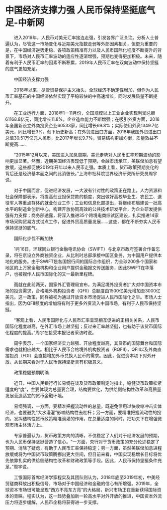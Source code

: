 # 中国经济支撑力强 人民币保持坚挺底气足-中新网

　　进入2019年，人民币对美元汇率接连走强，引发各界广泛关注。分析人士普遍认为，尽管这一市场变化与近期美元指数走弱等外部因素相关，但更为重要的是，在中国经济逆势走稳、各项政策精准有力以及人民币国际化程度不断提升的背景下，市场对人民币汇率波动的适应性逐渐增强，预期也变得更加积极。未来，随着有利于人民币汇率的因素不断积累，2019年人民币汇率在双向波动中保持坚挺的底气更加充足。

　　中国经济支撑力强

　　2018年以来，尽管贸易保护主义抬头、全球经济不确定性增加，但作为人民币汇率基石的中国经济依然实现了平稳较快的中高速增长，同时发展质量不断提升。

　　在工业运行方面，2018年1—11月份，全国规模以上工业企业实现利润总额61168.8亿元，同比增长11.8%，企业造血能力不断增强；在吸引外资方面，2018年全国新设立外商投资企业60533家，同比增长69.8%；实际使用外资1349.7亿美元，同比增长3%，创下历史新高；在外贸进出口方面，2018年我国外贸进出口总值30.51万亿元人民币，比2017年增长9.7%，贸易结构更加均衡，质量效益不断提高……

　　“2015年12月以来，美国进入加息周期，美元走势对人民币汇率短期波动的影响更加显著。然而，近期美国经济表现低于预期，金融市场承压，美联储加息有望放缓，这些都促使2019年开年以来人民币走强。本质上看，货币政策预期变化的背后还是经济基本面之间的此消彼长。”上海市社科院世界经济研究所研究员周宇说。

　　对于中国而言，促进经济发展，一大波有针对性的政策正在路上。人力资源和社会保障部表示，将提高创业担保贷款的额度，突出做好高校毕业生、农民工、退役军人等重点群体的就业创业工作；工业和信息化部提出，将继续布局建设一批高水平的制造业创新中心，构建开放协同高效的公共技术研发平台，为企业研发提供强有力支撑；商务部透露，将深入推进35个跨境电商综试区建设，扎实推进14家市场采购贸易方式试点工作，促进外贸高质量发展……这些，都在不断夯实人民币保持坚挺的底气。

　　国际化步伐不断加快

　　1月16日，环球同业银行金融电讯协会（SWIFT）与北京市政府签署合作备忘录，将在京设立外商独资企业，从比利时总部承接中国区业务，为中国用户提供本地化的服务。由于SWIFT是各国银行间的国际合作组织，为全球200多个国家和地区的上万家金融机构和企业用户提供金融报文传送服务，因此SWIFT在华落户，也被视作人民币国际化的又一最新里程碑。

　　而就在此前两天，国家外汇管理局宣布，为满足境外投资者扩大对中国资本市场的投资需求，合格境外机构投资者（QFII）总额度由1500亿美元增加至3000亿美元。这一政策，同样被视为通过开放资本市场促进人民币国际化之举。市场人士指出，因为QFII额度的增加将有利于更多外资流入中国市场，有利于人民币保持坚挺。

　　“客观上看，人民币国际化与人民币汇率呈现相互促进的正相关关系，人民币国际化程度越高，在外汇市场上越坚挺；反过来汇率越坚挺，也有助于该货币国际化程度的提高。”周宇在接受本报记者采访时说。

　　周宇表示，一个国家经济实力越强、开放程度越高，其货币的国际舞台和国际需求也就相应越大。相比于人民币合格境外机构投资者（RQFII），QFII以及外商直接投资（FDI）会直接增加外币兑换人民币的需求。因此，促进资本项下对外开放，从长期来看对于人民币保持坚挺具有积极意义。

　　政策稳健预期明确

　　近日，中国人民银行行长易纲在谈及货币政策制定时指出，稳健货币政策松紧适度的“度”，主要体现为总量要合理，结构要优化，为供给侧结构性改革和高质量发展营造适宜的货币金融环境。

　　易纲强调，一方面，要精准把握流动性的总量，既避免信用过快收缩冲击实体经济，也要避免“大水漫灌”影响结构性去杠杆；另一方面，要精准把握流动性的投向，发挥结构性货币政策精准滴灌的作用，在总量适度的同时，把功夫下在增强微观市场主体活力上。

　　专家普遍认为，货币政策方向的清晰，不仅稳定了人们对于经济发展的预期，也为人民币保持坚挺营造了信心。“一方面，央行对于货币政策的充分论述稳定了预期、消除了疑虑，有助于人民币汇率保持稳定；另一方面，虽然美联储加息进程放缓或将为中国货币政策腾挪出更大空间，但目前来看，中国实现稳增长目标将优先依靠扎实的供给侧结构性改革和财政政策等手段。因此，人民币保持坚挺条件充足。”周宇说。

　　工银国际首席经济学家程实及其团队则认为，2018年底至2019年初，中美经贸磋商释放出积极信号，市场对于中国经济和金融的信心有所增强。2019年，全球资本市场很可能呈现“西方不亮东方亮”的大格局，新兴市场正在重新获得国际资本的青睐。程实认为，这一趋势叠加新一轮高水平对外开放的推进，中国资本外流压力将逐步缓解，人民币企稳将获得进一步支撑。 
